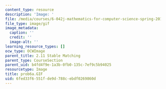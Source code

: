 ```yaml
---
content_type: resource
description: 'Image: '
file: /media/courses/6-042j-mathematics-for-computer-science-spring-2015/6fed33f6551fde9d788cebdf0269860d_prob6a.GIF
file_type: image/gif
image_metadata:
  caption: ''
  credit: ''
  image-alt: ''
learning_resource_types: []
ocw_type: OCWImage
parent_title: 2.11 Stable Matching
parent_type: CourseSection
parent_uid: b4fd4f9e-1a3b-0fb0-135c-7ef9c5b94025
resourcetype: Image
title: prob6a.GIF
uid: 6fed33f6-551f-de9d-788c-ebdf0269860d
---
```


